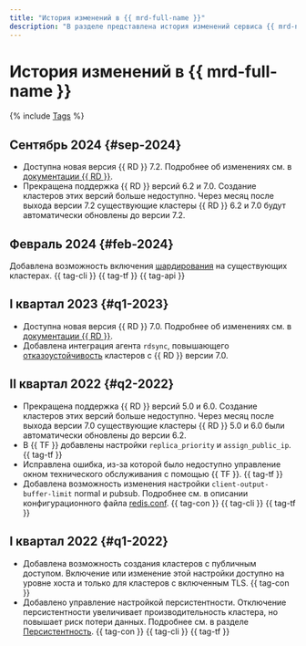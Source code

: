 ```yaml
---
title: "История изменений в {{ mrd-full-name }}"
description: "В разделе представлена история изменений сервиса {{ mrd-name }}."
---
```


# История изменений в {{ mrd-full-name }}

{% include [Tags](../_includes/mdb/release-notes-tags.md) %}

## Сентябрь 2024 {#sep-2024}

* Доступна новая версия {{ RD }} 7.2. Подробнее об изменениях см. в [документации {{ RD }}](https://raw.githubusercontent.com/redis/redis/7.2/00-RELEASENOTES).
* Прекращена поддержка {{ RD }} версий 6.2 и 7.0. Создание кластеров этих версий больше недоступно. Через месяц после выхода версии 7.2 существующие кластеры {{ RD }} 6.2 и 7.0 будут автоматически обновлены до версии 7.2.

## Февраль 2024 {#feb-2024}

Добавлена возможность включения [шардирования](./concepts/sharding.md) на существующих кластерах. {{ tag-cli }} {{ tag-tf }} {{ tag-api }}

## I квартал 2023 {#q1-2023}

* Доступна новая версия {{ RD }} 7.0. Подробнее об изменениях см. в [документации {{ RD }}](https://raw.githubusercontent.com/redis/redis/7.0/00-RELEASENOTES).
* Добавлена интеграция агента `rdsync`, повышающего [отказоустойчивость](concepts/replication.md#availability) кластеров с {{ RD }} версии 7.0.

## II квартал 2022 {#q2-2022}

* Прекращена поддержка {{ RD }} версий 5.0 и 6.0. Создание кластеров этих версий больше недоступно. Через месяц после выхода версии 7.0 существующие кластеры {{ RD }} 5.0 и 6.0 были автоматически обновлены до версии 6.2.
* В {{ TF }} добавлены настройки `replica_priority` и `assign_public_ip`. {{ tag-tf }}
* Исправлена ошибка, из-за которой было недоступно управление окном технического обслуживания с помощью {{ TF }}. {{ tag-tf }}
* Добавлена возможность изменения настройки `client-output-buffer-limit` normal и pubsub. Подробнее см. в описании конфигурационного файла [redis.conf](https://raw.githubusercontent.com/redis/redis/unstable/redis.conf). {{ tag-con }} {{ tag-cli }} {{ tag-tf }}

## I квартал 2022 {#q1-2022}

* Добавлена возможность создания кластеров с публичным доступом. Включение или изменение этой настройки доступно на уровне хоста и только для кластеров с включенным TLS. {{ tag-con }}
* Добавлено управление настройкой персистентности. Отключение персистентности увеличивает производительность кластера, но повышает риск потери данных. Подробнее см. в разделе [Персистентность](concepts/replication#persistence). {{ tag-con }} {{ tag-cli }} {{ tag-tf }}
